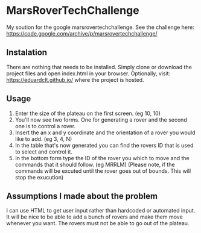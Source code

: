 # MarsRoverTechChallenge

My soution for the google marsrovertechchallenge. 
See the challenge here: 
https://code.google.com/archive/p/marsrovertechchallenge/ 

## Instalation 

There are nothing that needs to be installed. Simply clone or download the project files and open index.html in your browser.
Optionally, visit: https://eduardclt.github.io/ where the project is hosted.

## Usage

1. Enter the size of the plateau on the first screen. (eg 10, 10)
2. You'll now see two forms. One for generating a rover and the second one is to control a rover.
3. Insert the an x and y coordinate and the orientation of a rover you would like to add. (eg 3, 4, N)
4. In the table that's now generated you can find the rovers ID that is used to select and control it.
5. In the bottom form type the ID of the rover you which to move and the commands that it should follow. (eg MRRLM)
(Please note, if the commands will be excuted until the rover goes out of bounds. This will stop the exucution) 

## Assumptions I made about the problem

I can use HTML to get user input rather than hardcoded or automated input.
It will be nice to be able to add a bunch of rovers and make them move whenever you want.
The rovers must not be able to go out of the plateau.
